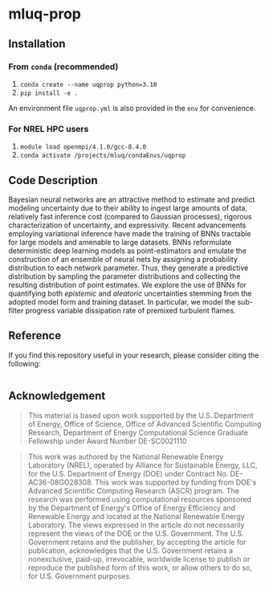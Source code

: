 # mluq-prop

## Installation
### From `conda` (recommended)

1. `conda create --name uqprop python=3.10`
2. `pip install -e .`

An environment file `uqprop.yml` is also provided in the `env` for convenience.

### For NREL HPC users
1. `module load openmpi/4.1.0/gcc-8.4.0`
2. `conda activate /projects/mluq/condaEnvs/uqprop`

## Code Description
Bayesian neural networks are an attractive method to estimate and predict modeling uncertainty due to their ability to ingest large amounts of data, relatively fast inference cost (compared to Gaussian processes), rigorous characterization of uncertainty, and expressivity. Recent advancements employing variational inference have made the training of BNNs tractable for large models and amenable to large datasets. BNNs reformulate deterministic deep learning models as point-estimators and emulate the construction of an ensemble of neural nets by assigning a probability distribution to each network parameter. Thus, they generate a predictive distribution by sampling the parameter distributions and collecting the resulting distribution of point estimates. We explore the use of BNNs for quantifying both _epistemic_ and _aleatoric_ uncertainties stemming from the adopted model form and training dataset. In particular, we model the sub-filter progress variable dissipation rate of premixed turbulent flames.

## Reference
If you find this repository useful in your research, please consider citing the following:
```

```

## Acknowledgement
>This material is based upon work supported by the U.S. Department of Energy, Office of Science, Office of Advanced Scientific Computing Research, Department of Energy Computational Science Graduate Fellowship under Award Number DE-SC0021110

>This work was authored by the National Renewable Energy Laboratory (NREL), operated by Alliance for Sustainable Energy, LLC, for the U.S. Department of Energy (DOE) under Contract No. DE-AC36-08GO28308. This work was supported by funding from DOE's Advanced Scientific Computing Research (ASCR) program. The research was performed using computational resources sponsored by the Department of Energy's Office of Energy Efficiency and Renewable Energy and located at the National Renewable Energy Laboratory. The views expressed in the article do not necessarily represent the views of the DOE or the U.S. Government. The U.S. Government retains and the publisher, by accepting the article for publication, acknowledges that the U.S. Government retains a nonexclusive, paid-up, irrevocable, worldwide license to publish or reproduce the published form of this work, or allow others to do so, for U.S. Government purposes.
